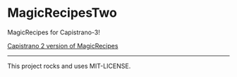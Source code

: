 # MagicRecipesTwo

MagicRecipes for Capistrano-3!


[Capistrano 2 version of MagicRecipes](https://github.com/twetzel/magic_recipes)


---

This project rocks and uses MIT-LICENSE.